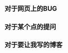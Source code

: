 <!--
感谢您能为我的博客提出一个议题。
但在您提交议题之前，我不得不提醒您要尽可能的按照下面的格式提交，这样可以达到最好的效果。
-->

## 对于网页上的BUG

<!--
 1. BUG描述
 2. 修改的具体建议
 3. 更多你认为对我修复BUG有帮助的信息
-->

<!-- 如果您找到了某处Markdown的渲染错误，欢迎选择BUG的格式进行反馈！
-->

## 对于某个点的提问

<!-- 问题描述 -->

## 对于要让我写的博客

<!-- 内容描述 -->
